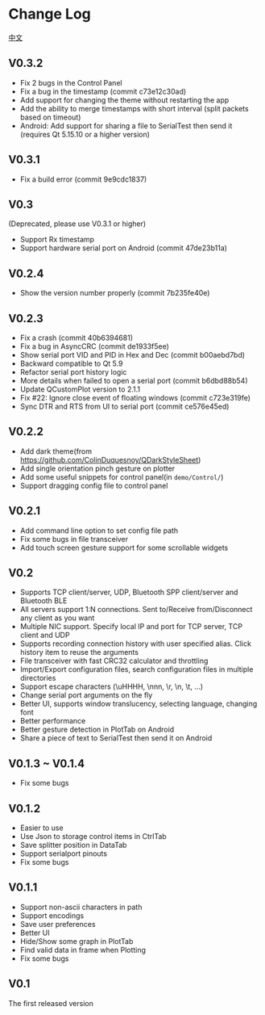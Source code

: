 # Change Log

[中文](doc/CHANGELOG/CHANGELOG_zh_CN.md)  

## V0.3.2
+ Fix 2 bugs in the Control Panel  
+ Fix a bug in the timestamp (commit c73e12c30ad)  
+ Add support for changing the theme without restarting the app  
+ Add the ability to merge timestamps with short interval (split packets based on timeout)  
+ Android: Add support for sharing a file to SerialTest then send it (requires Qt 5.15.10 or a higher version)  

## V0.3.1
+ Fix a build error (commit 9e9cdc1837)

## V0.3
(Deprecated, please use V0.3.1 or higher)
+ Support Rx timestamp
+ Support hardware serial port on Android (commit 47de23b11a)

## V0.2.4
+ Show the version number properly (commit 7b235fe40e)

## V0.2.3
+ Fix a crash (commit 40b6394681)
+ Fix a bug in AsyncCRC (commit de1933f5ee)
+ Show serial port VID and PID in Hex and Dec (commit b00aebd7bd)
+ Backward compatible to Qt 5.9
+ Refactor serial port history logic
+ More details when failed to open a serial port (commit b6dbd88b54)
+ Update QCustomPlot version to 2.1.1
+ Fix #22: Ignore close event of floating windows (commit c723e319fe)
+ Sync DTR and RTS from UI to serial port (commit ce576e45ed)

## V0.2.2
+ Add dark theme(from https://github.com/ColinDuquesnoy/QDarkStyleSheet)  
+ Add single orientation pinch gesture on plotter  
+ Add some useful snippets for control panel(in `demo/Control/`)  
+ Support dragging config file to control panel  

## V0.2.1
+ Add command line option to set config file path  
+ Fix some bugs in file transceiver  
+ Add touch screen gesture support for some scrollable widgets  

## V0.2
+ Supports TCP client/server, UDP, Bluetooth SPP client/server and Bluetooth BLE
+ All servers support 1:N connections. Sent to/Receive from/Disconnect any client as you want
+ Multiple NIC support. Specify local IP and port for TCP server, TCP client and UDP
+ Supports recording connection history with user specified alias. Click history item to reuse the arguments
+ File transceiver with fast CRC32 calculator and throttling
+ Import/Export configuration files, search configuration files in multiple directories
+ Support escape characters (\uHHHH, \nnn, \r, \n, \t, ...)
+ Change serial port arguments on the fly
+ Better UI, supports window translucency, selecting language, changing font
+ Better performance
+ Better gesture detection in PlotTab on Android
+ Share a piece of text to SerialTest then send it on Android

## V0.1.3 ~ V0.1.4
+ Fix some bugs  

## V0.1.2
+ Easier to use  
+ Use Json to storage control items in CtrlTab
+ Save splitter position in DataTab
+ Support serialport pinouts
+ Fix some bugs  

## V0.1.1
+ Support non-ascii characters in path
+ Support encodings
+ Save user preferences
+ Better UI
+ Hide/Show some graph in PlotTab
+ Find valid data in frame when Plotting
+ Fix some bugs

## V0.1
The first released version
